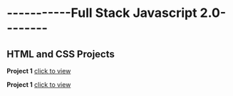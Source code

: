 # -----------Full Stack Javascript 2.0--------

## HTML and CSS Projects

**Project 1**  [click to view](https://mywebbie.netlify.app)

**Project 1**  [click to view](https://mywebbie2.netlify.app)
